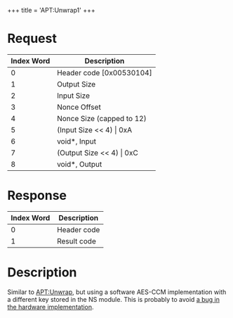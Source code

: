 +++
title = 'APT:Unwrap1'
+++

# Request

| Index Word | Description                 |
|------------|-----------------------------|
| 0          | Header code \[0x00530104\]  |
| 1          | Output Size                 |
| 2          | Input Size                  |
| 3          | Nonce Offset                |
| 4          | Nonce Size (capped to 12)   |
| 5          | (Input Size \<\< 4) \| 0xA  |
| 6          | void\*, Input               |
| 7          | (Output Size \<\< 4) \| 0xC |
| 8          | void\*, Output              |

# Response

| Index Word | Description |
|------------|-------------|
| 0          | Header code |
| 1          | Result code |

# Description

Similar to [<APT:Unwrap>](APT:Unwrap "wikilink"), but using a software
AES-CCM implementation with a different key stored in the NS module.
This is probably to avoid [a bug in the hardware
implementation](AES_Registers#ccm_mode_pitfall "wikilink").
